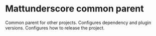 # Mattunderscore common parent

Common parent for other projects.
Configures dependency and plugin versions.
Configures how to release the project.

